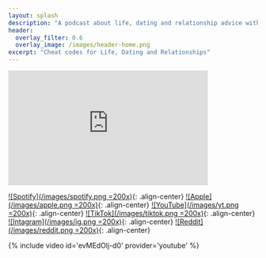 ```yaml
---
layout: splash
description: "A podcast about life, dating and relationship advice with a kink twist"
header:
  overlay_filter: 0.6
  overlay_image: /images/header-home.png
excerpt: "Cheat codes for Life, Dating and Relationships"
---
```


<iframe src="https://open.spotify.com/embed/show/3XjoipCU3QzeIaQAAQpBdW" width="80%" height="232" frameBorder="0" allowtransparency='true' allow="encrypted-media"></iframe>


[![Spotify](/images/spotify.png =200x)](https://open.spotify.com/show/3XjoipCU3QzeIaQAAQpBdW){: .align-center}
[![Apple](/images/apple.png =200x)](https://podcasts.apple.com/us/podcast/sucias-are-my-favorite/id1548173787){: .align-center}
[![YouTube](/images/yt.png =200x)](https://youtube.com/channel/UCgYSjBmIL3nkxBon4f0Gl_Q){: .align-center}
[![TikTok](/images/tiktok.png =200x)](https://www.tiktok.com/@sucias.are.my.favorite){: .align-center}
[![Intagram](/images/ig.png =200x)](https://instagram.com/sucias.are.my.favorite){: .align-center}
[![Reddit](/images/reddit.png =200x)](https://www.reddit.com/user/suciasaremyfavorite/comments/){: .align-center}

{% include video id='evMEdOlj-d0' provider='youtube' %}

